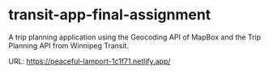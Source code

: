 # transit-app-final-assignment
A trip planning application using the Geocoding API of MapBox and the Trip Planning API from Winnipeg Transit.

URL: https://peaceful-lamport-1c1f71.netlify.app/
